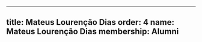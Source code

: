 ---
  title: Mateus Lourenção Dias
  order: 4
  name: Mateus Lourenção Dias
  membership: Alumni
  ---
  